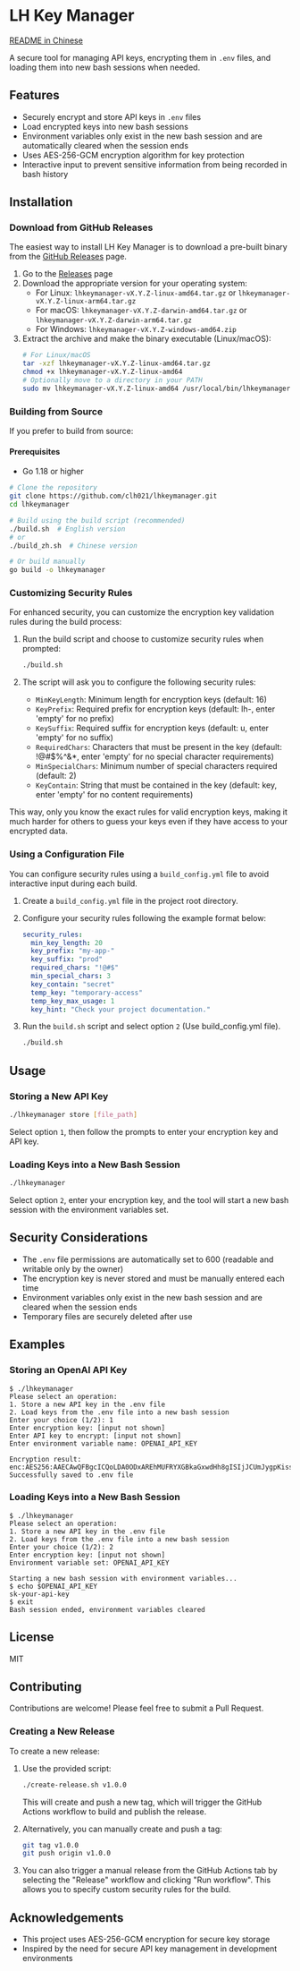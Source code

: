 # LH Key Manager

[README in Chinese](README_zh.md)

A secure tool for managing API keys, encrypting them in `.env` files, and loading them into new bash sessions when needed.

## Features

- Securely encrypt and store API keys in `.env` files
- Load encrypted keys into new bash sessions
- Environment variables only exist in the new bash session and are automatically cleared when the session ends
- Uses AES-256-GCM encryption algorithm for key protection
- Interactive input to prevent sensitive information from being recorded in bash history

## Installation

### Download from GitHub Releases

The easiest way to install LH Key Manager is to download a pre-built binary from the [GitHub Releases](https://github.com/clh021/lhkeymanager/releases) page.

1. Go to the [Releases](https://github.com/clh021/lhkeymanager/releases) page
2. Download the appropriate version for your operating system:
   - For Linux: `lhkeymanager-vX.Y.Z-linux-amd64.tar.gz` or `lhkeymanager-vX.Y.Z-linux-arm64.tar.gz`
   - For macOS: `lhkeymanager-vX.Y.Z-darwin-amd64.tar.gz` or `lhkeymanager-vX.Y.Z-darwin-arm64.tar.gz`
   - For Windows: `lhkeymanager-vX.Y.Z-windows-amd64.zip`
3. Extract the archive and make the binary executable (Linux/macOS):
   ```bash
   # For Linux/macOS
   tar -xzf lhkeymanager-vX.Y.Z-linux-amd64.tar.gz
   chmod +x lhkeymanager-vX.Y.Z-linux-amd64
   # Optionally move to a directory in your PATH
   sudo mv lhkeymanager-vX.Y.Z-linux-amd64 /usr/local/bin/lhkeymanager
   ```

### Building from Source

If you prefer to build from source:

#### Prerequisites

- Go 1.18 or higher

```bash
# Clone the repository
git clone https://github.com/clh021/lhkeymanager.git
cd lhkeymanager

# Build using the build script (recommended)
./build.sh  # English version
# or
./build_zh.sh  # Chinese version

# Or build manually
go build -o lhkeymanager
```

### Customizing Security Rules

For enhanced security, you can customize the encryption key validation rules during the build process:

1. Run the build script and choose to customize security rules when prompted:

   ```bash
   ./build.sh
   ```

2. The script will ask you to configure the following security rules:
   - `MinKeyLength`: Minimum length for encryption keys (default: 16)
   - `KeyPrefix`: Required prefix for encryption keys (default: lh-, enter 'empty' for no prefix)
   - `KeySuffix`: Required suffix for encryption keys (default: u, enter 'empty' for no suffix)
   - `RequiredChars`: Characters that must be present in the key (default: !@#$%^&\*, enter 'empty' for no special character requirements)
   - `MinSpecialChars`: Minimum number of special characters required (default: 2)
   - `KeyContain`: String that must be contained in the key (default: key, enter 'empty' for no content requirements)

This way, only you know the exact rules for valid encryption keys, making it much harder for others to guess your keys even if they have access to your encrypted data.

### Using a Configuration File

You can configure security rules using a `build_config.yml` file to avoid interactive input during each build.

1.  Create a `build_config.yml` file in the project root directory.
2.  Configure your security rules following the example format below:

    ```yaml
    security_rules:
      min_key_length: 20
      key_prefix: "my-app-"
      key_suffix: "prod"
      required_chars: "!@#$"
      min_special_chars: 3
      key_contain: "secret"
      temp_key: "temporary-access"
      temp_key_max_usage: 1
      key_hint: "Check your project documentation."
    ```

3.  Run the `build.sh` script and select option `2` (Use build_config.yml file).

    ```bash
    ./build.sh
    ```

## Usage

### Storing a New API Key

```bash
./lhkeymanager store [file_path]
```

Select option `1`, then follow the prompts to enter your encryption key and API key.

### Loading Keys into a New Bash Session

```bash
./lhkeymanager
```

Select option `2`, enter your encryption key, and the tool will start a new bash session with the environment variables set.

## Security Considerations

- The `.env` file permissions are automatically set to 600 (readable and writable only by the owner)
- The encryption key is never stored and must be manually entered each time
- Environment variables only exist in the new bash session and are cleared when the session ends
- Temporary files are securely deleted after use

## Examples

### Storing an OpenAI API Key

```
$ ./lhkeymanager
Please select an operation:
1. Store a new API key in the .env file
2. Load keys from the .env file into a new bash session
Enter your choice (1/2): 1
Enter encryption key: [input not shown]
Enter API key to encrypt: [input not shown]
Enter environment variable name: OPENAI_API_KEY

Encryption result: enc:AES256:AAECAwQFBgcICQoLDA0ODxAREhMUFRYXGBkaGxwdHh8gISIjJCUmJygpKissLS4vMDEyMzQ1Njc4OTo7PD0+P0BBQkNERUZHSElKS0xNTk9QUVJTVFVWV1hZWltcXV5fYGFiY2RlZmdo
Successfully saved to .env file
```

### Loading Keys into a New Bash Session

```
$ ./lhkeymanager
Please select an operation:
1. Store a new API key in the .env file
2. Load keys from the .env file into a new bash session
Enter your choice (1/2): 2
Enter encryption key: [input not shown]
Environment variable set: OPENAI_API_KEY

Starting a new bash session with environment variables...
$ echo $OPENAI_API_KEY
sk-your-api-key
$ exit
Bash session ended, environment variables cleared
```

## License

MIT

## Contributing

Contributions are welcome! Please feel free to submit a Pull Request.

### Creating a New Release

To create a new release:

1. Use the provided script:

   ```bash
   ./create-release.sh v1.0.0
   ```

   This will create and push a new tag, which will trigger the GitHub Actions workflow to build and publish the release.

2. Alternatively, you can manually create and push a tag:

   ```bash
   git tag v1.0.0
   git push origin v1.0.0
   ```

3. You can also trigger a manual release from the GitHub Actions tab by selecting the "Release" workflow and clicking "Run workflow". This allows you to specify custom security rules for the build.

## Acknowledgements

- This project uses AES-256-GCM encryption for secure key storage
- Inspired by the need for secure API key management in development environments
